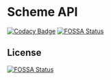 # Scheme API

[![Codacy Badge](https://api.codacy.com/project/badge/Grade/4060f886128f4a0f96a50d062e037e67)](https://app.codacy.com/manual/yomiAdenaike01/scheme_api?utm_source=github.com&utm_medium=referral&utm_content=yomiAdenaike01/scheme_api&utm_campaign=Badge_Grade_Dashboard)
[![FOSSA Status](https://app.fossa.io/api/projects/git%2Bgithub.com%2FyomiAdenaike01%2Fscheme_api.svg?type=shield)](https://app.fossa.io/projects/git%2Bgithub.com%2FyomiAdenaike01%2Fscheme_api?ref=badge_shield)


## License
[![FOSSA Status](https://app.fossa.io/api/projects/git%2Bgithub.com%2FyomiAdenaike01%2Fscheme_api.svg?type=large)](https://app.fossa.io/projects/git%2Bgithub.com%2FyomiAdenaike01%2Fscheme_api?ref=badge_large)